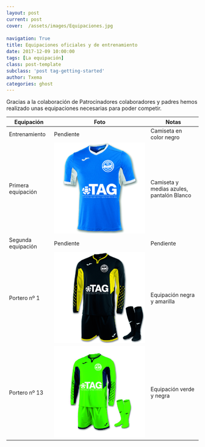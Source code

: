 ```yaml
---
layout: post
current: post
cover:  /assets/images/Equipaciones.jpg

navigation: True
title: Equipaciones oficiales y de entrenamiento
date: 2017-12-09 10:00:00
tags: [La equipación]
class: post-template
subclass: 'post tag-getting-started'
author: Txema
categories: ghost
---
```


Gracias a la colaboración de Patrocinadores colaboradores y padres hemos realizado unas equipaciones necesarias para poder competir.

| Equipación   |      Foto      |    Notas |
|----------|-------------|------|
| Entrenamiento |  Pendiente |  Camiseta en color negro |
| Primera equipación |    ![Primera equipacion](/assets/images/Tag.jpg)   |    Camiseta y medias azules, pantalón Blanco |
| Segunda equipación |    Pendiente  |   Pendiente |
| Portero nº 1 |     ![Primera equipacion](/assets/images/PorteroAmarillaTag.jpg)   |   Equipación negra y amarilla |
| Portero nº 13 |    ![Primera equipacion](/assets/images/PorteroVerdeTag.jpg)   |   Equipación verde y negra |

